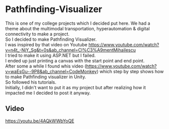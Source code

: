 # Pathfinding-Visualizer
This is one of my college projects which I decided put here. We had a theme about the multimodal transportation, hyperautomation & digital connectivity to make a project.<br />
So I decided to make Pathfinding Visualizer. <br />
I was inspired by that video on Youtube https://www.youtube.com/watch?v=n4t_-NjY_Sg&t=0s&ab_channel=Cl%C3%A9mentMihailescu <br />
I tried to make it using ASP.NET but I failed. <br />
I ended up just printing a canvas with the start point and end point.<br />
After some a while I found whis video (https://www.youtube.com/watch?v=waEsGu--9P8&ab_channel=CodeMonkey) which step by step shows how to make Pathfinding visualizer in Unity. <br />
So followed his tutorials.<br />
Initially, I didn't want to put it as my project but after realizing how it impacted me I decided to post it anyway.

## Video

https://youtu.be/4AQkWWbYoQE
